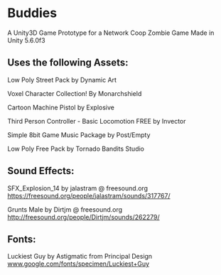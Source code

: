 # Buddies
A Unity3D Game Prototype for a Network Coop Zombie Game
Made in Unity 5.6.0f3

## Uses the following Assets:
Low Poly Street Pack by Dynamic Art

Voxel Character Collection! By Monarchshield 

Cartoon Machine Pistol by Explosive 

Third Person Controller - Basic Locomotion FREE by Invector

Simple 8bit Game Music Package by Post/Empty

Low Poly Free Pack by Tornado Bandits Studio

## Sound Effects: 
SFX_Explosion_14 by jalastram @ freesound.org
https://freesound.org/people/jalastram/sounds/317767/

Grunts Male by Dirtjm @ freesound.org
http://freesound.org/people/Dirtjm/sounds/262279/

## Fonts: 
Luckiest Guy by Astigmatic from Principal Design
www.google.com/fonts/specimen/Luckiest+Guy
